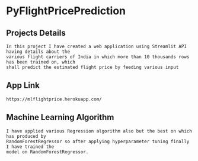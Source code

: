 # PyFlightPricePrediction

## Projects Details
``` 
In this project I have created a web application using Streamlit API having details about the 
various flight carriers of India in which more than 10 thousands rows has been trained on, which 
shall predict the estimated flight price by feeding various input 
```

## App Link
``` 
https://mlflightprice.herokuapp.com/ 

```

## Machine Learning Algorithm

```
I have applied various Regression algorithm also but the best on which has produced by 
RandomForestRegressor so after applying hyperparameter tuning finally I have trained the
model on RandomForestRegressor.

```

